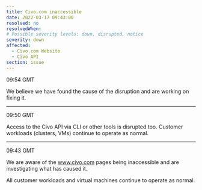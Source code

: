 ```yaml
---
title: Civo.com inaccessible
date: 2022-03-17 09:43:00
resolved: no
resolvedWhen:
# Possible severity levels: down, disrupted, notice
severity: down
affected:
  - Civo.com Website
  - Civo API
section: issue
---
```


09:54 GMT

We believe we have found the cause of the disruption and are working on fixing it.

---

09:50 GMT

Access to the Civo API via CLI or other tools is disrupted too. Customer workloads (clusters, VMs) continue to operate as normal.

---

09:43 GMT

We are aware of the www.civo.com pages being inaccessible and are investigating what has caused it.

All customer workloads and virtual machines continue to operate as normal. 
